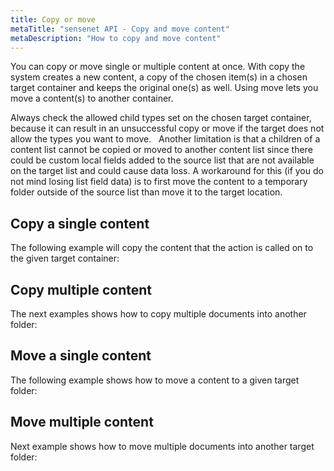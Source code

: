 ```yaml
---
title: Copy or move
metaTitle: "sensenet API - Copy and move content"
metaDescription: "How to copy and move content"
---
```


You can copy or move single or multiple content at once. With copy the system creates a new content, a copy of the chosen item(s) in a chosen target container and keeps the original one(s) as well. Using move lets you move a content(s) to another container.

<note severity="info">Always check the allowed child types set on the chosen target container, because it can result in an unsuccessful copy or move if the target does not allow the types you want to move.</note>
&nbsp;
<note severity="info">Another limitation is that a children of a content list cannot be copied or moved to another content list since there could be custom local fields added to the source list that are not available on the target list and could cause data loss. A workaround for this (if you do not mind losing list field data) is to first move the content to a temporary folder outside of the source list than move it to the target location.</note>

## Copy a single content

The following example will copy the content that the action is called on to the given target container:

<tab category="content-management" article="copy-move" example="copyContent" />

## Copy multiple content

The next examples shows how to copy multiple documents into another folder:

<tab category="content-management" article="copy-move" example="copyMultiple" />

## Move a single content

The following example shows how to move a content to a given target folder:

<tab category="content-management" article="copy-move" example="moveContent" />

## Move multiple content

Next example shows how to move multiple documents into another target folder:

<tab category="content-management" article="copy-move" example="moveMultiple" />

